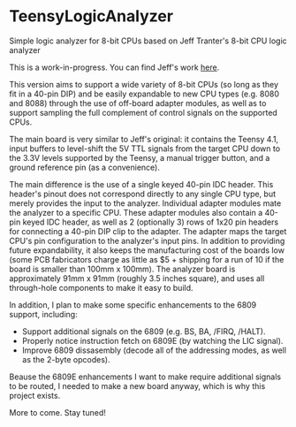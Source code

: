 # TeensyLogicAnalyzer
Simple logic analyzer for 8-bit CPUs based on Jeff Tranter's 8-bit CPU logic analyzer

This is a work-in-progress.  You can find Jeff's work [here](https://github.com/jefftranter/6502).

This version aims to support a wide variety of 8-bit CPUs (so long as they fit in a 40-pin DIP)
and be easily expandable to new CPU types (e.g. 8080 and 8088) through the use of off-board adapter
modules, as well as to support sampling the full complement of control signals on the supported CPUs.

The main board is very similar to Jeff's original: it contains the Teensy 4.1, input buffers to
level-shift the 5V TTL signals from the target CPU down to the 3.3V levels supported by the Teensy,
a manual trigger button, and a ground reference pin (as a convenience).

The main difference is the use of a single keyed 40-pin IDC header.  This header's pinout does not
correspond directly to any single CPU type, but merely provides the input to the analyzer.
Individual adapter modules mate the analyzer to a specific CPU.  These adapter modules also contain
a 40-pin keyed IDC header, as well as 2 (optionally 3) rows of 1x20 pin headers for connecting a 40-pin
DIP clip to the adapter.  The adapter maps the target CPU's pin configuration to the analyzer's input
pins.  In addition to providing future expandability, it also keeps the manufacturing cost of the boards
low (some PCB fabricators charge as little as $5 + shipping for a run of 10 if the board is smaller
than 100mm x 100mm).  The analyzer board is approximately 91mm x 91mm (roughly 3.5 inches square), and
uses all through-hole components to make it easy to build.

In addition, I plan to make some specific enhancements to the 6809 support, including:
- Support additional signals on the 6809 (e.g. BS, BA, /FIRQ, /HALT).
- Properly notice instruction fetch on 6809E (by watching the LIC signal).
- Improve 6809 dissasembly (decode all of the addressing modes, as well as the 2-byte opcodes).

Beause the 6809E enhancements I want to make require additional signals to be routed, I needed
to make a new board anyway, which is why this project exists.

More to come.  Stay tuned!
